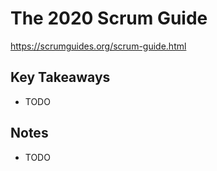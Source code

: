 # The 2020 Scrum Guide

<https://scrumguides.org/scrum-guide.html>

## Key Takeaways

* TODO

## Notes

* TODO
